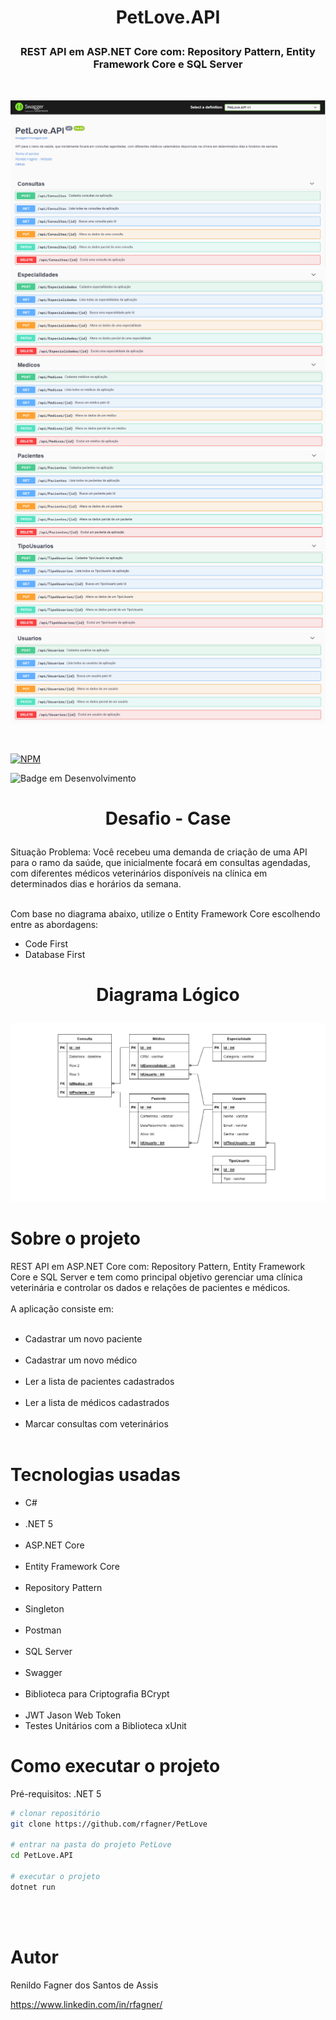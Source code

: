 # <p align="center">PetLove.API</p>
<h3 align="center">REST API em ASP.NET Core com: Repository Pattern, Entity Framework Core e SQL Server</h3><br>

<p align="center">
    <img src="media/pet_love_1.png"><br>
    <img src="media/pet_love_2.png"><br>
    <img src="media/pet_love_3.png"><br>
    <img src="media/pet_love_4.png"><br>
</p> <br>

[![NPM](https://img.shields.io/npm/l/react)](https://github.com/rfagner/PetLove/blob/main/LICENSE)<br>

![Badge em Desenvolvimento](https://img.shields.io/static/v1?label=STATUS&message=finalizado&color=GREEN&style=for-the-badge)
<br>
# <p align="center">Desafio - Case</p>
Situação Problema: Você recebeu uma demanda de criação de uma API para o ramo
da saúde, que inicialmente focará em consultas agendadas, com diferentes médicos
veterinários disponíveis na clínica em determinados dias e horários da semana.<br><br>

Com base no diagrama abaixo, utilize o Entity Framework Core escolhendo entre as
abordagens:<br>

- Code First
- Database First<br>

# <p align="center">Diagrama Lógico</p>

<p align="center">
    <img src="media/diagrama.png"><br>    
</p>

# Sobre o projeto
REST API em ASP.NET Core com: Repository Pattern, Entity Framework Core e SQL Server e tem como principal objetivo gerenciar uma clínica veterinária e controlar os dados e relações de pacientes e médicos.<br><br>
A aplicação consiste em:<br><br>
- Cadastrar um novo paciente<br><br>
- Cadastrar um novo médico<br><br>
- Ler a lista de pacientes cadastrados<br><br>
- Ler a lista de médicos cadastrados<br><br>
- Marcar consultas com veterinários<br><br>


# Tecnologias usadas
- C#<br><br>
- .NET 5<br><br>
- ASP.NET Core<br><br>
- Entity Framework Core<br><br>
- Repository Pattern<br><br>
- Singleton<br><br>
- Postman<br><br>
- SQL Server<br><br>
- Swagger<br><br>
- Biblioteca para Criptografia BCrypt<br><br>
- JWT Jason Web Token
- Testes Unitários com a Biblioteca xUnit

# Como executar o projeto

Pré-requisitos: .NET 5

```bash
# clonar repositório
git clone https://github.com/rfagner/PetLove

# entrar na pasta do projeto PetLove
cd PetLove.API

# executar o projeto
dotnet run

``` 
<br><br>
# Autor

Renildo Fagner dos Santos de Assis

https://www.linkedin.com/in/rfagner/
